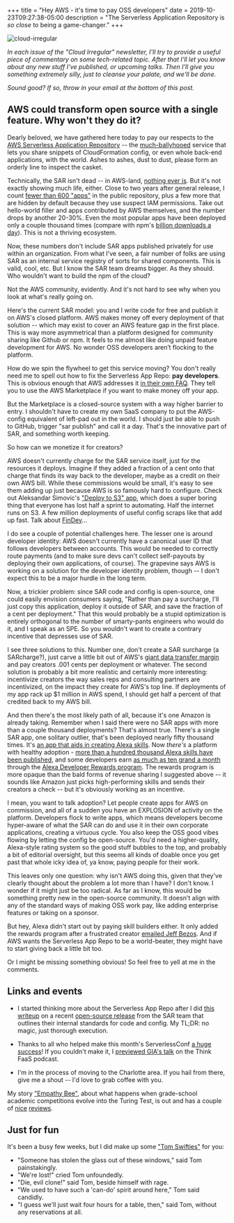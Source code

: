 +++
title = "Hey AWS - it's time to pay OSS developers"
date = 2019-10-23T09:27:38-05:00
description = "The Serverless Application Repository is *so close* to being a game-changer."
+++

<img class="alignnone size-full wp-image-2812" src="/images/cloud-irregular.png" alt="cloud-irregular" />

*In each issue of the "Cloud Irregular" newsletter, I'll try to provide a useful piece of commentary on some tech-related topic. After that I'll let you know about any new stuff I've published, or upcoming talks. Then I'll give you something extremely silly, just to cleanse your palate, and we'll be done.* 

*Sound good? If so, throw in your email at the bottom of this post.*

## AWS could transform open source with a single feature. Why won't they do it?

Dearly beloved, we have gathered here today to pay our respects to the [AWS Serverless Application Repository](https://aws.amazon.com/serverless/serverlessrepo/) -- the [much-ballyhooed](https://www.forbes.com/sites/janakirammsv/2018/02/26/aws-serverless-application-repository-to-boost-adoption-of-function-as-a-service/#401df42b6d5c) service that lets you share snippets of CloudFormation config, or even whole back-end applications, with the world. Ashes to ashes, dust to dust, please form an orderly line to inspect the casket.

Technically, the SAR isn't dead -- in AWS-land, [nothing ever is](https://aws.amazon.com/simpledb/). But it's not exactly showing much life, either. Close to two years after general release, I count [fewer than 600 "apps"](https://serverlessrepo.aws.amazon.com/applications) in the public repository, plus a few more that are hidden by default because they use suspect IAM permissions. Take out hello-world filler and apps contributed by AWS themselves, and the number drops by another 20-30%. Even the most popular apps have been deployed only a couple thousand times (compare with npm's [billion downloads a day](https://www.businesswire.com/news/home/20180912005283/en/npm-Registry-Crosses-Billion-Average-Daily-Downloads)). This is not a thriving ecosystem.

Now, these numbers don't include SAR apps published privately for use within an organization. From what I've seen, a fair number of folks are using SAR as an internal service registry of sorts for shared components. This is valid, cool, etc. But I know the SAR team dreams bigger. As they should. Who wouldn't want to build the npm of the cloud?

Not the AWS community, evidently. And it's not hard to see why when you look at what's really going on. 

Here's the current SAR model: you and I write code for free and publish it on AWS's closed platform. AWS makes money off every deployment of that solution -- which may exist to cover an AWS feature gap in the first place. This is way more asymmetrical than a platform designed for community sharing like Github or npm. It feels to me almost like doing unpaid feature development for AWS. No wonder OSS developers aren’t flocking to the platform.

How do we spin the flywheel to get this service moving? You don't really need me to spell out how to fix the Serverless App Repo: **pay developers**. This is obvious enough that AWS addresses it [in their own FAQ](https://aws.amazon.com/serverless/serverlessrepo/faqs/). They tell you to use the AWS Marketplace if you want to make money off your app. 

But the Marketplace is a closed-source system with a way higher barrier to entry. I shouldn't have to create my own SaaS company to put the AWS-config equivalent of left-pad out in the world. I should just be able to push to GitHub, trigger "sar publish" and call it a day. That's the innovative part of SAR, and something worth keeping. 

So how can we monetize it for creators?

AWS doesn't currently charge for the SAR service itself, just for the resources it deploys. Imagine if they added a fraction of a cent onto that charge that finds its way back to the developer, maybe as a credit on their own AWS bill. While these commissions would be small, it's easy to see them adding up just because AWS is so famously hard to configure. Check out Aleksandar Simovic's ["Deploy to S3" app](https://serverlessrepo.aws.amazon.com/applications/arn:aws:serverlessrepo:us-east-1:375983427419:applications~deploy-to-s3), which does a super boring thing that everyone has lost half a sprint to automating. Half the internet runs on S3. A few million deployments of useful config scraps like that add up fast. Talk about [FinDev](https://aws.amazon.com/blogs/enterprise-strategy/findev-and-serverless-microeconomics-part-1/)...

I do see a couple of potential challenges here. The lesser one is around developer identity: AWS doesn't currently have a canonical user ID that follows developers between accounts. This would be needed to correctly route payments (and to make sure devs can't collect self-payouts by deploying their own applications, of course). The grapevine says AWS is working on a solution for the developer identity problem, though -- I don't expect this to be a major hurdle in the long term.

Now, a trickier problem: since SAR code and config is open-source, one could easily envision consumers saying, "Rather than pay a surcharge, I'll just copy this application, deploy it outside of SAR, and save the fraction of a cent per deployment." That this would probably be a stupid optimization is entirely orthogonal to the number of smarty-pants engineers who would do it, and I speak as an SPE. So you wouldn't want to create a contrary incentive that depresses use of SAR.

I see three solutions to this. Number one, don't create a SAR surcharge (a SARcharge?), just carve a little bit out of AWS's [giant data transfer margin](https://www.lastweekinaws.com/blog/aws-cross-az-data-transfer-costs-more-than-aws-says/) and pay creators .001 cents per deployment or whatever. The second solution is probably a bit more realistic and certainly more interesting: incentivize creators the way sales reps and consulting partners are incentivized, on the impact they create for AWS's top line. If deployments of my app rack up $1 million in AWS spend, I should get half a percent of that credited back to my AWS bill.

And then there's the most likely path of all, because it's one Amazon is already taking. Remember when I said there were no SAR apps with more than a couple thousand deployments? That's almost true. There's a single SAR app, one solitary outlier, that's been deployed nearly fifty thousand times. It's [an app that aids in creating Alexa skills](https://serverlessrepo.aws.amazon.com/applications/arn:aws:serverlessrepo:us-east-1:173334852312:applications~alexa-skills-kit-nodejs-factskill). Now *there's* a platform with healthy adoption - [more than a hundred thousand Alexa skills have been published](https://developer.amazon.com/blogs/alexa/post/c2d062ff-17b3-47f6-b256-f12c7e20f594/congratulations-alexa-skill-builders-100-000-skills-and-counting), and some developers earn [as much as ten grand a month](https://www.cnbc.com/2018/04/12/student-makes-10000-a-month-inventing-skills-for-amazon-alexa.html) through the [Alexa Developer Rewards program](https://developer.amazon.com/en-US/alexa/alexa-skills-kit/learn/build-a-business/rewards). The rewards program is more opaque than the bald forms of revenue sharing I suggested above -- it sounds like Amazon just picks high-performing skills and sends their creators a check -- but it's obviously working as an incentive. 

I mean, you want to talk adoption? Let people create apps for AWS on commission, and all of a sudden you have an EXPLOSION of activity on the platform. Developers flock to write apps, which means developers become hyper-aware of what the SAR can do and use it in their own corporate applications, creating a virtuous cycle. You also keep the OSS good vibes flowing by letting the config be open-source. You'd need a higher-quality, Alexa-style rating system so the good stuff bubbles to the top, and probably a bit of editorial oversight, but this seems all kinds of doable once you get past that whole icky idea of, ya know, paying people for their work. 

This leaves only one question: why isn't AWS doing this, given that they've clearly thought about the problem a lot more than I have? I don't know. I wonder if it might just be too radical. As far as I know, this would be something pretty new in the open-source community. It doesn't align with any of the standard ways of making OSS work pay, like adding enterprise features or taking on a sponsor. 

But hey, Alexa didn't start out by paying skill builders either. It only added the rewards program after a frustrated creator [emailed Jeff Bezos](https://www.cnbc.com/2018/04/12/student-makes-10000-a-month-inventing-skills-for-amazon-alexa.html). And if AWS wants the Serverless App Repo to be a world-beater, they might have to start giving back a little bit too.

Or I might be missing something obvious! So feel free to yell at me in the comments.


## Links and events

- I started thinking more about the Serverless App Repo after I did [this writeup](https://www.trek10.com/blog/examining-aws-serverless-apps/) on a recent [open-source release](https://github.com/awslabs/realworld-serverless-application) from the SAR team that outlines their internal standards for code and config. My TL;DR: no magic, just thorough execution.

- Thanks to all who helped make this month's ServerlessConf [a huge success](https://read.acloud.guru/the-state-of-serverless-circa-10-2019-2bfd0e605700)! If you couldn't make it, I [previewed GIA's talk](https://www.trek10.com/blog/think-faas-serverless-in-the-cloud-with-diamonds/) on the Think FaaS podcast.  

- I'm in the process of moving to the Charlotte area. If you hail from there, give me a shout -- I'd love to grab coffee with you.

My story ["Empathy Bee"](https://www.diabolicalplots.com/dp-fiction-55a-empathy-bee-by-forrest-brazeal/), about what happens when grade-school academic competitions evolve into the Turing Test, is out and has a couple of [nice](https://quicksipreviews.blogspot.com/2019/09/quick-sips-diabolical-plots-55.html) [reviews](https://www.tangentonline.com/e-market-monthly-reviewsmenu-265/279-diabolical-plots/4284-diabolical-plots-55-september-2019).

## Just for fun

It's been a busy few weeks, but I did make up some ["Tom Swifties"](https://en.wikipedia.org/wiki/Tom_Swifty) for you:

- "Someone has stolen the glass out of these windows," said Tom painstakingly.
- "We're lost!" cried Tom unfoundedly.
- "Die, evil clone!" said Tom, beside himself with rage.
- "We used to have such a 'can-do' spirit around here," Tom said candidly.
- "I guess we'll just wait four hours for a table, then," said Tom, without any reservations at all.